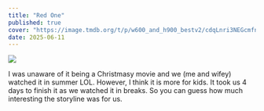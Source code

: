 ```yaml
---
title: "Red One"
published: true
cover: "https://image.tmdb.org/t/p/w600_and_h900_bestv2/cdqLnri3NEGcmfnqwk2TSIYtddg.jpg"
date: 2025-06-11
---
```

<div class="blog-posts">
    <img src="{{ cover }}" >
</div>

I was unaware of it being a Christmasy movie and we (me and wifey) watched it in summer LOL. However, I think it is more for kids. It took us 4 days to finish it as we watched it in breaks. So you can guess how much interesting the storyline was for us.

